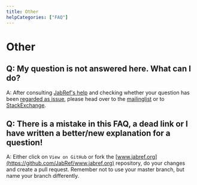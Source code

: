 ```yaml
---
title: Other
helpCategories: ["FAQ"]
---
```


# Other

## Q: My question is not answered here. What can I do?

A: After consulting [JabRef's help](http://help.jabref.org/) and checking whether your question has been [regarded as issue](https://github.com/JabRef/jabref/issues?utf8=%E2%9C%93&q=is%3Aissue+), please head over to the [mailinglist](https://lists.sourceforge.net/lists/listinfo/jabref-users) or to [StackExchange](https://tex.stackexchange.com/tags/jabref/).

## Q: There is a mistake in this FAQ, a dead link or I have written a better/new explanation for a question!

A: Either click on `View on GitHub` or fork the [www.jabref.org](https://github.com/JabRef/www.jabref.org) repository, do your changes and create a pull request.
Remember not to use your master branch, but name your branch differently.
